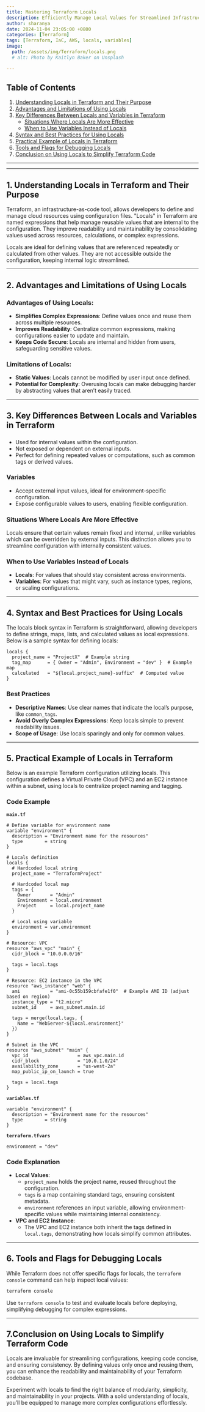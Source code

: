 ```yaml
---
title: Mastering Terraform Locals 
description: Efficiently Manage Local Values for Streamlined Infrastructure
author: sharanya
date: 2024-11-04 23:05:00 +0800
categories: [Terraform]
tags: [Terraform, IaC, AWS, locals, variables]
image:
  path: /assets/img/Terraform/locals.png
  # alt: Photo by Kaitlyn Baker on Unsplash

---
```



## Table of Contents
1. [Understanding Locals in Terraform and Their Purpose](#understanding-locals-in-terraform-and-their-purpose)
2. [Advantages and Limitations of Using Locals](#advantages-and-limitations-of-using-locals)
3. [Key Differences Between Locals and Variables in Terraform](#key-differences-between-locals-and-variables-in-terraform)
   - [Situations Where Locals Are More Effective](#situations-where-locals-are-more-effective)
   - [When to Use Variables Instead of Locals](#when-to-use-variables-instead-of-locals)
4. [Syntax and Best Practices for Using Locals](#syntax-and-best-practices-for-using-locals)
5. [Practical Example of Locals in Terraform](#practical-example-of-locals-in-terraform)
6. [Tools and Flags for Debugging Locals](#tools-and-flags-for-debugging-locals)
7. [Conclusion on Using Locals to Simplify Terraform Code](#conclusion-on-using-locals-to-simplify-terraform-code)

---
---

## 1. Understanding Locals in Terraform and Their Purpose
Terraform, an infrastructure-as-code tool, allows developers to define and manage cloud resources using configuration files. "Locals" in Terraform are named expressions that help manage reusable values that are internal to the configuration. They improve readability and maintainability by consolidating values used across resources, calculations, or complex expressions.

Locals are ideal for defining values that are referenced repeatedly or calculated from other values. They are not accessible outside the configuration, keeping internal logic streamlined.

---

## 2. Advantages and Limitations of Using Locals

### Advantages of Using Locals:
- **Simplifies Complex Expressions**: Define values once and reuse them across multiple resources.
- **Improves Readability**: Centralize common expressions, making configurations easier to update and maintain.
- **Keeps Code Secure**: Locals are internal and hidden from users, safeguarding sensitive values.

### Limitations of Locals:
- **Static Values**: Locals cannot be modified by user input once defined.
- **Potential for Complexity**: Overusing locals can make debugging harder by abstracting values that aren’t easily traced.

---

## 3. Key Differences Between Locals and Variables in Terraform
### 

- Used for internal values within the configuration.
- Not exposed or dependent on external inputs.
- Perfect for defining repeated values or computations, such as common tags or derived values.

### Variables
- Accept external input values, ideal for environment-specific configuration.
- Expose configurable values to users, enabling flexible configuration.

### Situations Where Locals Are More Effective
Locals ensure that certain values remain fixed and internal, unlike variables which can be overridden by external inputs. This distinction allows you to streamline configuration with internally consistent values.

### When to Use Variables Instead of Locals
- **Locals**: For values that should stay consistent across environments.
- **Variables**: For values that might vary, such as instance types, regions, or scaling configurations.

---

## 4. Syntax and Best Practices for Using Locals

The locals block syntax in Terraform is straightforward, allowing developers to define strings, maps, lists, and calculated values as local expressions. Below is a sample syntax for defining locals:

```hcl
locals {
  project_name = "ProjectX"  # Example string
  tag_map      = { Owner = "Admin", Environment = "dev" }  # Example map
  calculated   = "${local.project_name}-suffix"  # Computed value
}
```

### Best Practices
- **Descriptive Names**: Use clear names that indicate the local’s purpose, like `common_tags`.
- **Avoid Overly Complex Expressions**: Keep locals simple to prevent readability issues.
- **Scope of Usage**: Use locals sparingly and only for common values.

---

## 5. Practical Example of Locals in Terraform

Below is an example Terraform configuration utilizing locals. This configuration defines a Virtual Private Cloud (VPC) and an EC2 instance within a subnet, using locals to centralize project naming and tagging.

### Code Example

**`main.tf`**

```hcl
# Define variable for environment name
variable "environment" {
  description = "Environment name for the resources"
  type        = string
}

# Locals definition
locals {
  # Hardcoded local string
  project_name = "TerraformProject"

  # Hardcoded local map
  tags = {
    Owner       = "Admin"
    Environment = local.environment
    Project     = local.project_name
  }

  # Local using variable
  environment = var.environment
}

# Resource: VPC
resource "aws_vpc" "main" {
  cidr_block = "10.0.0.0/16"

  tags = local.tags
}

# Resource: EC2 instance in the VPC
resource "aws_instance" "web" {
  ami           = "ami-0c55b159cbfafe1f0"  # Example AMI ID (adjust based on region)
  instance_type = "t2.micro"
  subnet_id     = aws_subnet.main.id

  tags = merge(local.tags, {
    Name = "WebServer-${local.environment}"
  })
}

# Subnet in the VPC
resource "aws_subnet" "main" {
  vpc_id                  = aws_vpc.main.id
  cidr_block              = "10.0.1.0/24"
  availability_zone       = "us-west-2a"
  map_public_ip_on_launch = true

  tags = local.tags
}
```

**`variables.tf`**

```hcl
variable "environment" {
  description = "Environment name for the resources"
  type        = string
}
```

**`terraform.tfvars`**

```hcl
environment = "dev"
```

### Code Explanation
- **Local Values**:
  - `project_name` holds the project name, reused throughout the configuration.
  - `tags` is a map containing standard tags, ensuring consistent metadata.
  - `environment` references an input variable, allowing environment-specific values while maintaining internal consistency.
- **VPC and EC2 Instance**:
  - The VPC and EC2 instance both inherit the tags defined in `local.tags`, demonstrating how locals simplify common attributes.

---

## 6. Tools and Flags for Debugging Locals

While Terraform does not offer specific flags for locals, the `terraform console` command can help inspect local values:

```bash
terraform console
```

Use `terraform console` to test and evaluate locals before deploying, simplifying debugging for complex expressions.

---

## 7.Conclusion on Using Locals to Simplify Terraform Code

Locals are invaluable for streamlining configurations, keeping code concise, and ensuring consistency. By defining values only once and reusing them, you can enhance the readability and maintainability of your Terraform codebase.

Experiment with locals to find the right balance of modularity, simplicity, and maintainability in your projects. With a solid understanding of locals, you’ll be equipped to manage more complex configurations effortlessly.
